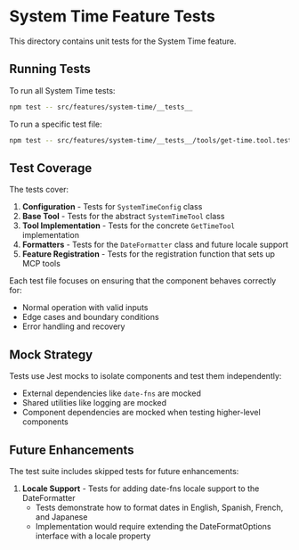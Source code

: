 # System Time Feature Tests

This directory contains unit tests for the System Time feature.

## Running Tests

To run all System Time tests:

```bash
npm test -- src/features/system-time/__tests__
```

To run a specific test file:

```bash
npm test -- src/features/system-time/__tests__/tools/get-time.tool.test.ts
```

## Test Coverage

The tests cover:

1. **Configuration** - Tests for `SystemTimeConfig` class
2. **Base Tool** - Tests for the abstract `SystemTimeTool` class
3. **Tool Implementation** - Tests for the concrete `GetTimeTool` implementation
4. **Formatters** - Tests for the `DateFormatter` class and future locale support
5. **Feature Registration** - Tests for the registration function that sets up MCP tools

Each test file focuses on ensuring that the component behaves correctly for:

- Normal operation with valid inputs
- Edge cases and boundary conditions
- Error handling and recovery

## Mock Strategy

Tests use Jest mocks to isolate components and test them independently:

- External dependencies like `date-fns` are mocked
- Shared utilities like logging are mocked
- Component dependencies are mocked when testing higher-level components

## Future Enhancements

The test suite includes skipped tests for future enhancements:

1. **Locale Support** - Tests for adding date-fns locale support to the DateFormatter
   - Tests demonstrate how to format dates in English, Spanish, French, and Japanese
   - Implementation would require extending the DateFormatOptions interface with a locale property
